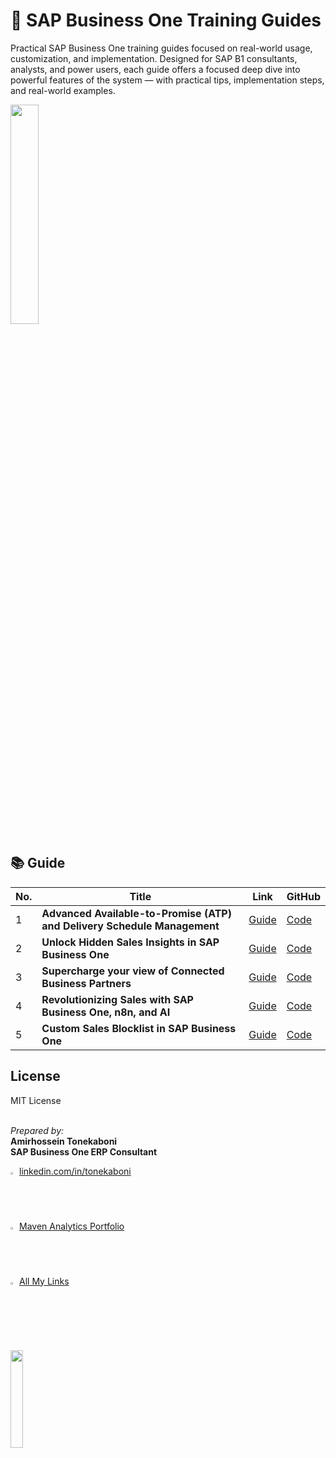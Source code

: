 # 📄 SAP Business One Training Guides
Practical SAP Business One training guides focused on real-world usage, customization, and implementation.
Designed for SAP B1 consultants, analysts, and power users, each guide offers a focused deep dive into powerful features of the system — with practical tips, implementation steps, and real-world examples.

   <img src="https://github.com/user-attachments/assets/23de988a-1c18-4938-8951-15715c6b1da4" width="30%">

## 📚 Guide
| No. | Title                      | Link | GitHub |
|--------|----------------------------|------|------|
| 1      | **Advanced Available-to-Promise (ATP) and Delivery Schedule Management**   | [Guide](https://www.linkedin.com/posts/tonekaboni_sap-business-one-available-to-promise-atp-activity-7330141250928508928-e81i?utm_source=share&utm_medium=member_desktop&rcm=ACoAABDb4BUBwrtNLCqckikLrx7TD4YP-5NCMfA) |[Code](https://github.com/atonekaboni/SBO_Inventory/)
| 2      | **Unlock Hidden Sales Insights in SAP Business One** | [Guide](https://www.linkedin.com/posts/tonekaboni_sap-business-one-recent-sales-items-activity-7332673836133281795-L2_k?utm_source=share&utm_medium=member_desktop&rcm=ACoAABDb4BUBwrtNLCqckikLrx7TD4YP-5NCMfA) |[Code](https://github.com/atonekaboni/SBO_Marketing)
| 3      | **Supercharge your view of Connected Business Partners**    | [Guide](https://www.linkedin.com/pulse/supercharge-your-view-connected-business-partners-tonekaboni-wayse/) |[Code](https://github.com/atonekaboni/SBO_ConnectedBP)
| 4      | **Revolutionizing Sales with SAP Business One, n8n, and AI** | [Guide](https://www.linkedin.com/posts/tonekaboni_automating-sap-business-one-with-n8n-activity-7338469577615421440-7kD7?utm_source=share&utm_medium=member_desktop&rcm=ACoAABDb4BUBwrtNLCqckikLrx7TD4YP-5NCMfA) |[Code](https://gist.github.com/atonekaboni)
| 5      | **Custom Sales Blocklist in SAP Business One** | [Guide](https://www.linkedin.com/posts/tonekaboni_sap-business-one-custom-sales-blocklist-activity-7355487934503882753-VPCk) |[Code](https://gist.github.com/atonekaboni/7256d5944f675a44e4b511d8608ae791)


## License
MIT License


<br>*Prepared by:* <br>**Amirhossein Tonekaboni**<br>**SAP Business One ERP Consultant**

<img src="https://github.com/user-attachments/assets/810e92a1-f6eb-4a5b-a2f5-ea61ad1241af" width="2%">   [linkedin.com/in/tonekaboni](https://www.linkedin.com/in/tonekaboni/)
<br><img src="https://media.licdn.com/dms/image/v2/C4E0BAQGKWpCXrVLm3Q/company-logo_200_200/company-logo_200_200/0/1630580865071/maven_analytics_logo?e=2147483647&v=beta&t=qcxrRWZs5vlYYcpVOg8wAci5gc0UJmV_L0QlzWdaqwc" width="2%"> [Maven Analytics Portfolio](https://mavenanalytics.io/project/33114)
<br><img src="https://github.com/user-attachments/assets/ac4ada0f-8e90-44cf-8fcc-d25c8ea98666" width="2%">   [All My Links](https://allmylinks.com/tonekaboni)

<br><img src="https://github.com/user-attachments/assets/4e896a21-e819-45d1-a709-c6bf81a6fb96" width="20%">
